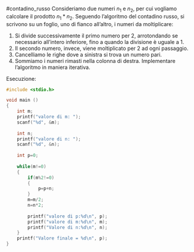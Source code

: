 #contadino_russo 
Consideriamo due numeri $n_1$ e $n_2$, per cui vogliamo calcolare il prodotto  $n_1*n_2$.
Seguendo l’algoritmo del contadino russo, si scrivono su un foglio, uno di fianco all’altro, i numeri da moltiplicare:
1. Si divide successivamente il primo numero per 2, arrotondando se necessario all’intero inferiore, fino a quando la divisione è uguale a 1.
2. Il secondo numero, invece, viene moltiplicato per 2 ad ogni passaggio.
3. Cancelliamo le righe dove a sinistra si trova un numero pari.
4. Sommiamo i numeri rimasti nella colonna di destra.
Implementare l’algoritmo in maniera iterativa.

Esecuzione:
```c
#include <stdio.h>

void main ()
{
    int m;
    printf("valore di m: ");
    scanf("%d", &m);
    
    int n;
    printf("valore di n: ");
    scanf("%d", &n);
    
    int p=0;
    
    while(m!=0)
    {
        if(m%2!=0)
        {
            p=p+n;
        }  
        m=m/2;
        n=n*2;
            
        printf("valore di p:%d\n", p);
        printf("valore di m:%d\n", m);
        printf("Valore di n:%d\n", n);
    }
    printf("Valore finale = %d\n", p);
}
```
